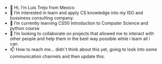 - 👋 Hi, I’m Luis Trejo from Mexico
- 👀 I’m interested in learn and apply CS knowledge into my ISO and bussiness consulting company.
- 🌱 I’m currently learning CS50 Introduction to Computer Science and python course
- 💞️ I’m looking to collaborate on projects that allowed me to interact with other people and help them in the best way possible while i learn all i can.
- 📫 How to reach me... didn´t think about this yet, going to look into some communication channels and then update this.

<!---
LaResistanc3/LaResistanc3 is a ✨ special ✨ repository because its `README.md` (this file) appears on your GitHub profile.
You can click the Preview link to take a look at your changes.
--->
